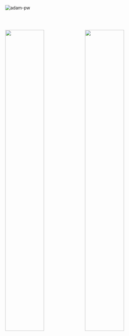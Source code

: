 <p><img align="center"
    src="https://github-readme-stats.vercel.app/api/top-langs?username=aarishshahmohsin&show_icons=true&locale=en&theme=github_dark&layout=compact"
    alt="adam-pw" 
    bg_color=#808080/></p>

<br>
<br/>
<p align="left">
  <!-- <a href="https://abhigyantrips.dev/"> -->
  <img width="49.5%" src="https://github-readme-stats.vercel.app/api?username=aarishshahmohsin&show_icons=true&theme=github_dark&hide_border=true" />
    <img width="49.5%" src="https://github-readme-streak-stats.herokuapp.com/?user=aarishshahmohsin&theme=github-dark-blue&hide_border=true" />
  <!-- </a> -->
</p>
<br>
